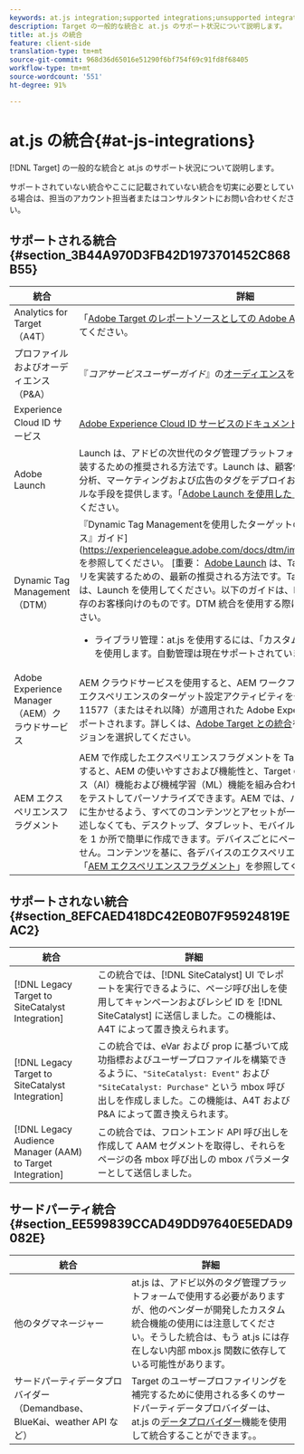 ```yaml
---
keywords: at.js integration;supported integrations;unsupported integrations;third party integrations
description: Target の一般的な統合と at.js のサポート状況について説明します。
title: at.js の統合
feature: client-side
translation-type: tm+mt
source-git-commit: 968d36d65016e51290f6bf754f69c91fd8f68405
workflow-type: tm+mt
source-wordcount: '551'
ht-degree: 91%

---
```



# at.js の統合{#at-js-integrations}

[!DNL Target] の一般的な統合と at.js のサポート状況について説明します。

サポートされていない統合やここに記載されていない統合を切実に必要としている場合は、担当のアカウント担当者またはコンサルタントにお問い合わせください。

## サポートされる統合 {#section_3B44A970D3FB42D1973701452C868B55}

| 統合 | 詳細 |
|--- |--- |
| Analytics for Target（A4T） | 「[Adobe Target のレポートソースとしての Adobe Analytics（A4T）](/help/c-integrating-target-with-mac/a4t/a4t.md#concept_7540C8C04259434AB6EE33B09F47A1DE)」を参照してください。 |
| プロファイルおよびオーディエンス（P&amp;A） | 『*コアサービスユーザーガイド*』の[オーディエンス](https://experienceleague.adobe.com/docs/core-services/interface/audiences/audience-library.html)を参照してください。 |
| Experience Cloud ID サービス | [Adobe Experience Cloud ID サービスのドキュメント](https://experienceleague.adobe.com/docs/id-service/using/home.html)を参照してください。 |
| Adobe Launch | Launch は、アドビの次世代のタグ管理プラットフォームで、Adobe Target を実装するための推奨される方法です。Launch は、顧客体験の実現に必要なすべての分析、マーケティングおよび広告のタグをデプロイおよび管理するためのシンプルな手段を提供します。「[Adobe Launch を使用した Target の実装](/help/c-implementing-target/c-implementing-target-for-client-side-web/how-to-deployatjs/cmp-implementing-target-using-adobe-launch.md#topic_5234DDAEB0834333BD6BA1B05892FC25)」を参照してください。 |
| Dynamic Tag Management（DTM） | 『Dynamic Tag Managementを使用したターゲットの実装のベストプラクティス』ガイド](https://experienceleague.adobe.com/docs/dtm/implementing/overview.html)を参照してください。   [重要： [Adobe Launch](/help/c-implementing-target/c-implementing-target-for-client-side-web/how-to-deployatjs/cmp-implementing-target-using-adobe-launch.md#topic_5234DDAEB0834333BD6BA1B05892FC25) は、Target および at.js ライブラリを実装するための、最新の推奨される方法です。Target を新たに実装する場合は、Launch を使用してください。以下のガイドは、DTM 実装を使用している既存のお客様向けのものです。DTM 統合を使用する際には、次の点を考慮してください。 <ul><li>ライブラリ管理：at.js を使用するには、「カスタム」ホスティングオプションを使用します。自動管理は現在サポートされていません。 </li></ul> |
| Adobe Experience Manager（AEM）クラウドサービス | AEM クラウドサービスを使用すると、AEM ワークフロー内で A/B テストおよびエクスペリエンスのターゲット設定アクティビティを作成できます。at.js は、FP-11577（またはそれ以降）が適用された Adobe Experience Manager 6.2 でサポートされます。詳しくは、[Adobe Target との統合](https://helpx.adobe.com/experience-manager/6-2/sites/administering/using/target.html)を参照し、対象の AEM バージョンを選択してください。 |
| AEM エクスペリエンスフラグメント | AEM で作成したエクスペリエンスフラグメントを Target アクティビティで使用すると、AEM の使いやすさおよび機能性と、Target の強力な自動インテリジェンス（AI）機能および機械学習（ML）機能を組み合わせ、幅広くエクスペリエンスをテストしてパーソナライズできます。AEM では、パーソナライゼーション戦略に生かせるよう、すべてのコンテンツとアセットが一元化されます。コードを記述しなくても、デスクトップ、タブレット、モバイルデバイス向けのコンテンツを 1 か所で簡単に作成できます。デバイスごとにページを作成する必要はありません。コンテンツを基に、各デバイスのエクスペリエンスが自動調整されます。「[AEM エクスペリエンスフラグメント](/help/c-experiences/c-manage-content/aem-experience-fragments.md#topic_1E1E4EA01F074349B2CF8785387B5FE8)」を参照してください。 |

## サポートされない統合 {#section_8EFCAED418DC42E0B07F95924819EAC2}

| 統合 | 詳細 |
|--- |--- |
| [!DNL Legacy Target to SiteCatalyst Integration] | この統合では、[!DNL SiteCatalyst] UI でレポートを実行できるように、ページ呼び出しを使用してキャンペーンおよびレシピ ID を [!DNL SiteCatalyst] に送信しました。この機能は、A4T によって置き換えられます。 |
| [!DNL Legacy Target to SiteCatalyst Integration] | この統合では、eVar および prop に基づいて成功指標およびユーザープロファイルを構築できるように、`"SiteCatalyst: Event"` および `"SiteCatalyst: Purchase"` という mbox 呼び出しを作成しました。この機能は、A4T および P&amp;A によって置き換えられます。 |
| [!DNL Legacy Audience Manager (AAM) to Target Integration] | この統合では、フロントエンド API 呼び出しを作成して AAM セグメントを取得し、それらをページの各 mbox 呼び出しの mbox パラメーターとして送信しました。 |

## サードパーティ統合 {#section_EE599839CCAD49DD97640E5EDAD9082E}

| 統合 | 詳細 |
|--- |--- |
| 他のタグマネージャー | at.js は、アドビ以外のタグ管理プラットフォームで使用する必要がありますが、他のベンダーが開発したカスタム統合機能の使用には注意してください。そうした統合は、もう at.js には存在しない内部 mbox.js 関数に依存している可能性があります。 |
| サードパーティデータプロバイダー（Demandbase、BlueKai、weather API など） | Target のユーザープロファイリングを補完するために使用される多くのサードパーティデータプロバイダーは、at.js の[データプロバイダー](/help/c-implementing-target/c-implementing-target-for-client-side-web/targetgobalsettings.md#data-providers)機能を使用して統合することができます。。 |